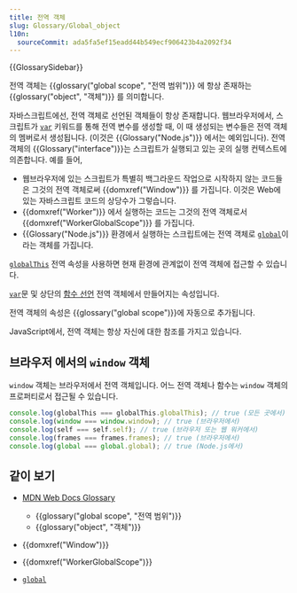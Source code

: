 ```yaml
---
title: 전역 객체
slug: Glossary/Global_object
l10n:
  sourceCommit: ada5fa5ef15eadd44b549ecf906423b4a2092f34
---
```


{{GlossarySidebar}}

전역 객체는 {{glossary("global scope", "전역 범위")}} 에 항상 존재하는 {{glossary("object", "객체")}} 를 의미합니다.

자바스크립트에선, 전역 객체로 선언된 객체들이 항상 존재합니다. 웹브라우저에서, 스크립트가 [`var`](/ko/docs/Web/JavaScript/Reference/Statements/var) 키워드를 통해 전역 변수를 생성할 때, 이 때 생성되는 변수들은 전역 객체의 멤버로서 생성됩니다. (이것은 {{Glossary("Node.js")}} 에서는 예외입니다). 전역 객체의 {{Glossary("interface")}}는 스크립트가 실행되고 있는 곳의 실행 컨텍스트에 의존합니다. 예를 들어,

- 웹브라우저에 있는 스크립트가 특별히 백그라운드 작업으로 시작하지 않는 코드들은 그것의 전역 객체로써 {{domxref("Window")}} 를 가집니다. 이것은 Web에 있는 자바스크립트 코드의 상당수가 그렇습니다.
- {{domxref("Worker")}} 에서 실행하는 코드는 그것의 전역 객체로서 {{domxref("WorkerGlobalScope")}} 를 가집니다.
- {{Glossary("Node.js")}} 환경에서 실행하는 스크립트에는 전역 객체로 [`global`](https://nodejs.org/api/globals.html#globals_global)이라는 객체를 가집니다.

[`globalThis`](/ko/docs/Web/JavaScript/Reference/Global_Objects/globalThis) 전역 속성을 사용하면 현재 환경에 관계없이 전역 객체에 접근할 수 있습니다.

[`var`](/ko/docs/Web/JavaScript/Reference/Statements/var)문 및 상단의 [함수 선언](/ko/docs/Web/JavaScript/Reference/Statements/function) 전역 객체에서 만들어지는 속성입니다.

전역 객체의 속성은 {{glossary("global scope")}}에 자동으로 추가됩니다.

JavaScript에서, 전역 객체는 항상 자신에 대한 참조를 가지고 있습니다.

## 브라우저 에서의 `window` 객체

`window` 객체는 브라우저에서 전역 객체입니다. 어느 전역 객체나 함수는 `window` 객체의 프로퍼티로서 접근될 수 있습니다.

```js
console.log(globalThis === globalThis.globalThis); // true (모든 곳에서)
console.log(window === window.window); // true (브라우저에서)
console.log(self === self.self); // true (브라우저 또는 웹 워커에서)
console.log(frames === frames.frames); // true (브라우저에서)
console.log(global === global.global); // true (Node.js에서)
```

## 같이 보기

- [MDN Web Docs Glossary](/ko/docs/Glossary)

  - {{glossary("global scope", "전역 범위")}}
  - {{glossary("object", "객체")}}

- {{domxref("Window")}}
- {{domxref("WorkerGlobalScope")}}
- [`global`](https://nodejs.org/api/globals.html#globals_global)
